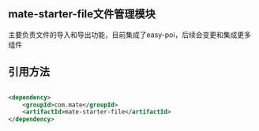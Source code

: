 ## mate-starter-file文件管理模块
主要负责文件的导入和导出功能，目前集成了easy-poi，后续会变更和集成更多组件

## 引用方法

```xml

<dependency>
    <groupId>com.mate</groupId>
    <artifactId>mate-starter-file</artifactId>
</dependency>
```